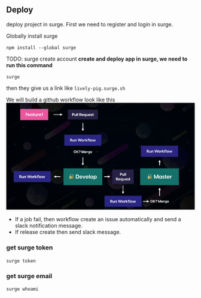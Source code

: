 ## Deploy

deploy project in surge. First we need to register and login in surge.

Globally install surge

```
npm install --global surge
```

TODO: surge create account
**create and deploy app in surge, we need to run this command**

```
surge
```

then they give us a link like `lively-pig.surge.sh`

We will build a github workflow look like this
![workflow](./workflow.png)

- If a job fail, then workflow create an issue automatically and send a slack notification message.
- If release create then send slack message.

### get surge token

```
surge token
```

### get surge email

```
surge whoami
```
